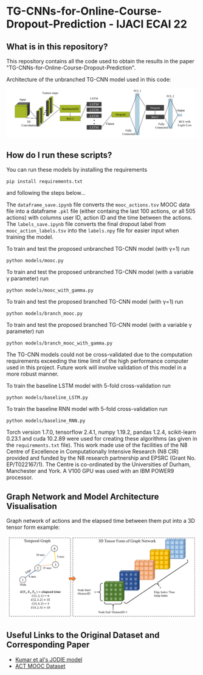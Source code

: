 # TG-CNNs-for-Online-Course-Dropout-Prediction - IJACI ECAI 22

## What is in this repository?

This repository contains all the code used to obtain the results in the paper "TG-CNNs-for-Online-Course-Dropout-Prediction".


Architecture of the unbranched TG-CNN model used in this code:

![TG-CNN architecture](images/model_architecture_diagram.png)

## How do I run these scripts?

You can run these models by installing the requirements 

```
pip install requirements.txt
```
and following the steps below...

The `dataframe_save.ipynb` file converts the `mooc_actions.tsv` MOOC data file into a dataframe `.pkl` file (either containg the last 100 actions, or all 505 actions) with columns user ID, action ID and the time between the actions. The `labels_save.ipynb` file converts the final dropout label from `mooc_action_labels.tsv` into the `labels.npy` file for easier input when training the model.

To train and test the proposed unbranched TG-CNN model (with &gamma;=1) run

```
python models/mooc.py
```

To train and test the proposed unbranched TG-CNN model (with a variable &gamma; parameter) run

```
python models/mooc_with_gamma.py
```

To train and test the proposed branched TG-CNN model (with &gamma;=1) run

```
python models/branch_mooc.py
```

To train and test the proposed branched TG-CNN model (with a variable &gamma; parameter) run

```
python models/branch_mooc_with_gamma.py
```


The TG-CNN models could not be cross-validated due to the computation requirements exceeding the time limit of the high performance computer used in this project. Future work will involve validation of this model in a more robust manner.

To train the baseline LSTM model with 5-fold cross-validation run

```
python models/baseline_LSTM.py
```

To train the baseline RNN model with 5-fold cross-validation run

```
python models/baseline_RNN.py
```

Torch version 1.7.0, tensorflow 2.4.1, numpy 1.19.2, pandas 1.2.4, scikit-learn 0.23.1 and cuda 10.2.89 were used for creating these algorithms (as given in the `requirements.txt` file). This work made use of the facilities of the N8 Centre of Excellence in Computationally Intensive Research (N8 CIR) provided and funded by the N8 research partnership and EPSRC (Grant No. EP/T022167/1). The Centre is co-ordinated by the Universities of Durham, Manchester and York. A V100 GPU was used with an IBM POWER9 processor.

## Graph Network and Model Architecture Visualisation 

Graph network of actions and the elapsed time between them put into a 3D tensor form example:

![graph network, coordinates and 3D tensor appearance](images/tensor_building_2.png)





## Useful Links to the Original Dataset and Corresponding Paper
* [Kumar et al's JODIE model](https://snap.stanford.edu/jodie/)
* [ACT MOOC Dataset](https://snap.stanford.edu/data/act-mooc.html)
